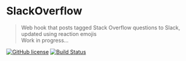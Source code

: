 # SlackOverflow

> Web hook that posts tagged Stack Overflow questions to Slack, updated using reaction emojis  
> Work in progress...  

[![GitHub license][license-image]][license-url]
[![Build Status][travis-ci-image]][travis-ci-url]

<!-- ASSETS and LINKS -->
<!-- travis-ci -->
[travis-ci-image]: https://travis-ci.org/aframevr/slackoverflow.svg?branch=master
[travis-ci-url]: https://travis-ci.org/aframevr/slackoverflow

<!-- License -->
[license-image]: https://img.shields.io/badge/license-MIT-blue.svg?style=flat-square
[license-url]: https://raw.githubusercontent.com/aframevr/slackoverflow/master/LICENSE
